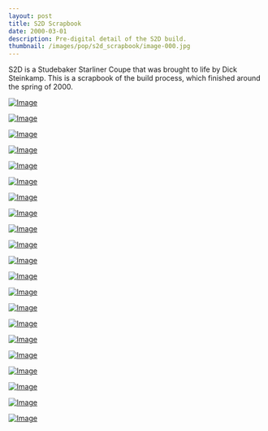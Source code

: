 ```yaml
---
layout: post
title: S2D Scrapbook
date: 2000-03-01
description: Pre-digital detail of the S2D build.
thumbnail: /images/pop/s2d_scrapbook/image-000.jpg
---
```

S2D is a Studebaker Starliner Coupe that was brought to life by Dick Steinkamp. This is a scrapbook of the build process, which finished around the spring of 2000.

[![Image](/images/pop/s2d_scrapbook/image-000.jpg)](/images/pop/s2d_scrapbook/image-000.jpg)

[![Image](/images/pop/s2d_scrapbook/image-001.jpg)](/images/pop/s2d_scrapbook/image-001.jpg)

[![Image](/images/pop/s2d_scrapbook/image-002.jpg)](/images/pop/s2d_scrapbook/image-002.jpg)

[![Image](/images/pop/s2d_scrapbook/image-003.jpg)](/images/pop/s2d_scrapbook/image-003.jpg)

[![Image](/images/pop/s2d_scrapbook/image-006.jpg)](/images/pop/s2d_scrapbook/image-006.jpg)

[![Image](/images/pop/s2d_scrapbook/image-007.jpg)](/images/pop/s2d_scrapbook/image-007.jpg)

[![Image](/images/pop/s2d_scrapbook/image-008.jpg)](/images/pop/s2d_scrapbook/image-008.jpg)

[![Image](/images/pop/s2d_scrapbook/image-009.jpg)](/images/pop/s2d_scrapbook/image-009.jpg)

[![Image](/images/pop/s2d_scrapbook/image-010.jpg)](/images/pop/s2d_scrapbook/image-010.jpg)

[![Image](/images/pop/s2d_scrapbook/image-011.jpg)](/images/pop/s2d_scrapbook/image-011.jpg)

[![Image](/images/pop/s2d_scrapbook/image-012.jpg)](/images/pop/s2d_scrapbook/image-012.jpg)

[![Image](/images/pop/s2d_scrapbook/image-013.jpg)](/images/pop/s2d_scrapbook/image-013.jpg)

[![Image](/images/pop/s2d_scrapbook/image-014.jpg)](/images/pop/s2d_scrapbook/image-014.jpg)

[![Image](/images/pop/s2d_scrapbook/image-015.jpg)](/images/pop/s2d_scrapbook/image-015.jpg)

[![Image](/images/pop/s2d_scrapbook/image-016.jpg)](/images/pop/s2d_scrapbook/image-016.jpg)

[![Image](/images/pop/s2d_scrapbook/image-017.jpg)](/images/pop/s2d_scrapbook/image-017.jpg)

[![Image](/images/pop/s2d_scrapbook/image-018.jpg)](/images/pop/s2d_scrapbook/image-018.jpg)

[![Image](/images/pop/s2d_scrapbook/image-019.jpg)](/images/pop/s2d_scrapbook/image-019.jpg)

[![Image](/images/pop/s2d_scrapbook/image-020.jpg)](/images/pop/s2d_scrapbook/image-020.jpg)

[![Image](/images/pop/s2d_scrapbook/image-021.jpg)](/images/pop/s2d_scrapbook/image-021.jpg)

[![Image](/images/pop/s2d_scrapbook/image-022.jpg)](/images/pop/s2d_scrapbook/image-022.jpg)
